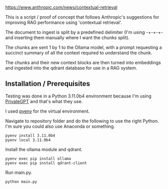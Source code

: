 https://www.anthropic.com/news/contextual-retrieval

This is a script / proof of concept that follows Anthropic's suggestions for improving RAG performance using 'contextual retrieval'.

The document to ingest is split by a predefined delimiter (I'm using -+-+-+- and inserting them manually where I want the chunks split).

The chunks are sent 1 by 1 to the Ollama model, with a prompt requesting a succinct summary of all the context required to understand the chunk.

The chunks and their new context blocks are then turned into embeddings and ingested into the qdrant database for use in a RAG system.

## Installation / Prerequisites
Testing was done in a Python 3.11.0b4 environment because I'm using [PrivateGPT](https://docs.privategpt.dev/installation/getting-started/installation) and that's what they use.

I used [pyenv](https://github.com/pyenv-win/pyenv-win) for the virtual environment.

Navigate to repository folder and do the following to use the right Python. I'm sure you could also use Anaconda or something.
```
pyenv install 3.11.0b4
pyenv local 3.11.0b4
```
Install the ollama module and qdrant.
```
pyenv exec pip install ollama
pyenv exec pip install qdrant-client
```
Run main.py.
```
python main.py
```
